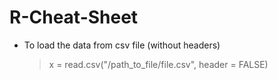 # R-Cheat-Sheet
- To load the data from csv file (without headers)

  >x = read.csv("/path_to_file/file.csv", header = FALSE)

